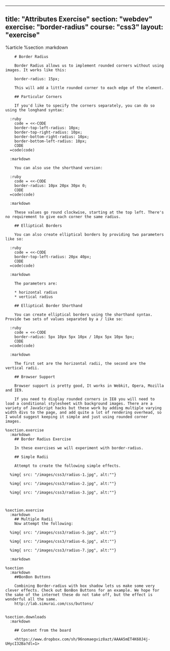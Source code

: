 ---
  title: "Attributes Exercise"
  section: "webdev"
  exercise: "border-radius"
  course: "css3"
  layout: "exercise"
  ---
  
  %article
    %section
      :markdown
  
        # Border Radius
  
        Border Radius allows us to implement rounded corners without using images. It works like this:
  
        border-radius: 15px;
  
        This will add a little rounded corner to each edge of the element.
  
        ## Particular Corners
  
        If you'd like to specify the corners separately, you can do so using the longhand syntax:
  
      :ruby
        code = <<-CODE
        border-top-left-radius: 10px;
        border-top-right-radius: 10px;
        border-bottom-right-radius: 10px;
        border-bottom-left-radius: 10px;
        CODE
      =code(code)
  
      :markdown
  
        You can also use the shorthand version:
  
      :ruby
        code = <<-CODE
        border-radius: 10px 20px 30px 0;
        CODE
      =code(code)
  
      :markdown
  
        These values go round clockwise, starting at the top left. There's no requirement to give each corner the same radius.
  
        ## Elliptical Borders
  
        You can also create elliptical borders by providing two parameters like so:
  
      :ruby
        code = <<-CODE
        border-top-left-radius: 20px 40px;
        CODE
      =code(code)
  
      :markdown
  
        The parameters are:
  
        * horizontal radius
        * vertical radius
  
        ## Elliptical Border Shorthand
  
        You can create elliptical borders using the shorthand syntax. Provide two sets of values separated by a / like so:
  
      :ruby
        code = <<-CODE
        border-radius: 5px 10px 5px 10px / 10px 5px 10px 5px;
        CODE
      =code(code)
  
      :markdown
  
        The first set are the horizontal radii, the second are the vertical radii.
  
        ## Browser Support
  
        Browser support is pretty good, It works in Webkit, Opera, Mozilla and IE9.
  
        If you need to display rounded corners in IE8 you will need to load a conditional stylesheet with background images. There are a variety of JavaScript hacks but these work by adding multiple varying width divs to the page, and add quite a lot of rendering overhead, so I would suggest keeping it simple and just using rounded corner images.
  
    %section.exercise
      :markdown
        ## Border Radius Exercise
  
        In these exercises we will experiment with border-radius.
  
        ## Simple Radii
  
        Attempt to create the following simple effects.
  
      %img{ src: "/images/css3/radius-1.jpg", alt:""}
  
      %img{ src: "/images/css3/radius-2.jpg", alt:""}
  
      %img{ src: "/images/css3/radius-3.jpg", alt:""}
  
  
  
    %section.exercise
      :markdown
        ## Multiple Radii
        Now attempt the following:
  
      %img{ src: "/images/css3/radius-5.jpg", alt:""}
  
      %img{ src: "/images/css3/radius-6.jpg", alt:""}
  
      %img{ src: "/images/css3/radius-7.jpg", alt:""}
  
      :markdown
  
    %section
      :markdown
        ##BonBon Buttons
  
        Combining Border-radius with box shadow lets us make some very clever effects. Check out BonBon Buttons for an example. We hope for the sake of the internet these do not take off, but the effect is wonderful all the same.
        http://lab.simurai.com/css/buttons/
  
  
    %section.downloads
      :markdown
  
        ## Content from the board
  
        <https://www.dropbox.com/sh/96nomaegviz8azt/AAAA5mET4K60J4j-UHycI32Ba?dl=1>
  
